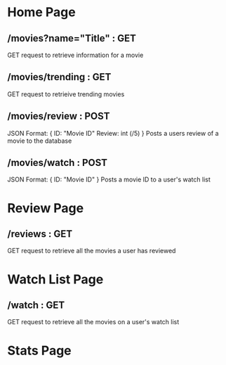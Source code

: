 # Home Page

## /movies?name="Title" : GET
GET request to retrieve information for a movie

## /movies/trending : GET
GET request to retrieive trending movies

## /movies/review : POST
JSON Format:
{
    ID: "Movie ID"
    Review: int (/5)
}
Posts a users review of a movie to the database

## /movies/watch : POST
JSON Format:
{
    ID: "Movie ID"
}
Posts a movie ID to a user's watch list

# Review Page

## /reviews : GET
GET request to retrieve all the movies a user has reviewed


# Watch List Page

## /watch : GET
GET request to retrieve all the movies on a user's watch list


# Stats Page
